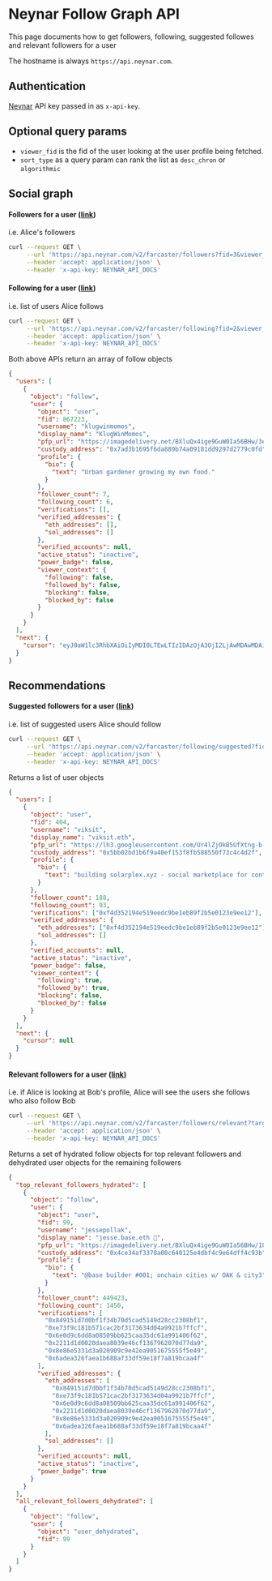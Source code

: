 # Neynar Follow Graph API

This page documents how to get followers, following, suggested followes and relevant followers for a user

The hostname is always `https://api.neynar.com`.

## Authentication

[Neynar](https://neynar.com) API key passed in as `x-api-key`.

## Optional query params

- `viewer_fid` is the fid of the user looking at the user profile being fetched.
- `sort_type` as a query param can rank the list as `desc_chron` or `algorithmic`

## Social graph

#### Followers for a user ([link](https://docs.neynar.com/reference/followers-v2))

i.e. Alice's followers

```bash
curl --request GET \
     --url 'https://api.neynar.com/v2/farcaster/followers?fid=3&viewer_fid=3&sort_type=algorithmic&limit=1' \
     --header 'accept: application/json' \
     --header 'x-api-key: NEYNAR_API_DOCS'
```

#### Following for a user ([link](https://docs.neynar.com/reference/following-v2))

i.e. list of users Alice follows

```bash
curl --request GET \
     --url 'https://api.neynar.com/v2/farcaster/following?fid=2&viewer_fid=3&sort_type=algorithmic&limit=1' \
     --header 'accept: application/json' \
     --header 'x-api-key: NEYNAR_API_DOCS'
```

Both above APIs return an array of follow objects

```json
{
  "users": [
    {
      "object": "follow",
      "user": {
        "object": "user",
        "fid": 867223,
        "username": "klugwinmomos",
        "display_name": "KlugWinMomos",
        "pfp_url": "https://imagedelivery.net/BXluQx4ige9GuW0Ia56BHw/3efc6042-eb84-422a-7a6c-be1d22f81c00/rectcrop3",
        "custody_address": "0x7ad3b1695f6da889b74a09181dd9297d2779c0fd",
        "profile": {
          "bio": {
            "text": "Urban gardener growing my own food."
          }
        },
        "follower_count": 7,
        "following_count": 6,
        "verifications": [],
        "verified_addresses": {
          "eth_addresses": [],
          "sol_addresses": []
        },
        "verified_accounts": null,
        "active_status": "inactive",
        "power_badge": false,
        "viewer_context": {
          "following": false,
          "followed_by": false,
          "blocking": false,
          "blocked_by": false
        }
      }
    }
  ],
  "next": {
    "cursor": "eyJ0aW1lc3RhbXAiOiIyMDI0LTEwLTIzIDAzOjA3OjI2LjAwMDAwMDAiLCJmaWQiOjg2NzIyM30%3D"
  }
}
```

## Recommendations

#### Suggested followers for a user ([link](https://docs.neynar.com/reference/suggested-follows))

i.e. list of suggested users Alice should follow

```bash
curl --request GET \
     --url 'https://api.neynar.com/v2/farcaster/following/suggested?fid=2&viewer_fid=3&limit=1' \
     --header 'accept: application/json' \
     --header 'x-api-key: NEYNAR_API_DOCS'
```

Returns a list of user objects

```json
{
  "users": [
    {
      "object": "user",
      "fid": 404,
      "username": "viksit",
      "display_name": "viksit.eth",
      "pfp_url": "https://lh3.googleusercontent.com/Ur4lZjOkB5UfXtng-b-j0Ius-IaLN3AdJ9dkOrW5Gr9FMnAyISzf7KSAwjE2WQyIwCQki6Loh8NPyHccDvGuXrCLh9BY_TYXBaYPdw",
      "custody_address": "0x5bb02bd1b6f9a40ef153f8fb588550f73c4c4d2f",
      "profile": {
        "bio": {
          "text": "building solarplex.xyz - social marketplace for content creators"
        }
      },
      "follower_count": 188,
      "following_count": 93,
      "verifications": ["0xf4d352194e519eedc9be1eb89f2b5e0123e9ee12"],
      "verified_addresses": {
        "eth_addresses": ["0xf4d352194e519eedc9be1eb89f2b5e0123e9ee12"],
        "sol_addresses": []
      },
      "verified_accounts": null,
      "active_status": "inactive",
      "power_badge": false,
      "viewer_context": {
        "following": true,
        "followed_by": true,
        "blocking": false,
        "blocked_by": false
      }
    }
  ],
  "next": {
    "cursor": null
  }
}
```

#### Relevant followers for a user ([link](https://docs.neynar.com/reference/relevant-followers))

i.e. if Alice is looking at Bob's profile, Alice will see the users she follows who also follow Bob

```bash
curl --request GET \
     --url 'https://api.neynar.com/v2/farcaster/followers/relevant?target_fid=3&viewer_fid=2' \
     --header 'accept: application/json' \
     --header 'x-api-key: NEYNAR_API_DOCS'
```

Returns a set of hydrated follow objects for top relevant followers and dehydrated user objects for the remaining followers

```json
{
  "top_relevant_followers_hydrated": [
    {
      "object": "follow",
      "user": {
        "object": "user",
        "fid": 99,
        "username": "jessepollak",
        "display_name": "jesse.base.eth 🔵",
        "pfp_url": "https://imagedelivery.net/BXluQx4ige9GuW0Ia56BHw/1013b0f6-1bf4-4f4e-15fb-34be06fede00/original",
        "custody_address": "0x4ce34af3378a00c640125e4dbf4c9e64dff4c93b",
        "profile": {
          "bio": {
            "text": "@base builder #001; onchain cities w/ OAK & city3"
          }
        },
        "follower_count": 449423,
        "following_count": 1450,
        "verifications": [
          "0x849151d7d0bf1f34b70d5cad5149d28cc2308bf1",
          "0xe73f9c181b571cac2bf3173634d04a9921b7ffcf",
          "0x6e0d9c6dd8a08509bb625caa35dc61a991406f62",
          "0x2211d1d0020daea8039e46cf1367962070d77da9",
          "0x8e86e5331d3a020909c9e42ea9051675555f5e49",
          "0x6adea326faea1b688af33df59e18f7a819bcaa4f"
        ],
        "verified_addresses": {
          "eth_addresses": [
            "0x849151d7d0bf1f34b70d5cad5149d28cc2308bf1",
            "0xe73f9c181b571cac2bf3173634d04a9921b7ffcf",
            "0x6e0d9c6dd8a08509bb625caa35dc61a991406f62",
            "0x2211d1d0020daea8039e46cf1367962070d77da9",
            "0x8e86e5331d3a020909c9e42ea9051675555f5e49",
            "0x6adea326faea1b688af33df59e18f7a819bcaa4f"
          ],
          "sol_addresses": []
        },
        "verified_accounts": null,
        "active_status": "inactive",
        "power_badge": true
      }
    }
  ],
  "all_relevant_followers_dehydrated": [
    {
      "object": "follow",
      "user": {
        "object": "user_dehydrated",
        "fid": 99
      }
    }
  ]
}
```
